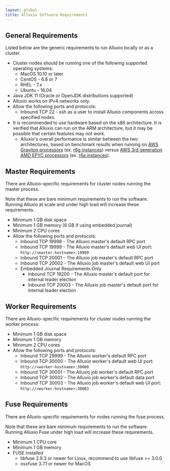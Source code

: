 ```yaml
---
layout: global
title: Alluxio Software Requirements
---
```


## General Requirements

Listed below are the generic requirements to run Alluxio locally or as a cluster.

* Cluster nodes should be running one of the following supported operating systems:
  * MacOS 10.10 or later
  * CentOS - 6.8 or 7
  * RHEL - 7.x
  * Ubuntu - 16.04
* Java JDK 11 (Oracle or OpenJDK distributions supported)
* Alluxio works on IPv4 networks only.
* Allow the following ports and protocols:
  * Inbound TCP 22 - ssh as a user to install Alluxio components across specified nodes.
* It is recommended to use hardware based on the x86 architecture. It is verified that Alluxio can run on the ARM architecture, but it may be possible that certain features may not work.
   * Alluxio's overall performance is similar between the two architectures,
  based on benchmark results when running on [AWS Graviton processors](https://aws.amazon.com/ec2/graviton/) (ex. [r6g instances](https://aws.amazon.com/ec2/instance-types/r6g/))
  versus [AWS 3rd generation AMD EPYC processors](https://aws.amazon.com/ec2/amd/) (ex. [r6a instances](https://aws.amazon.com/ec2/instance-types/r6a/)).

## Master Requirements

There are Alluxio-specific requirements for cluster nodes running the master process.

Note that these are bare minimum requirements to run the software.
Running Alluxio at scale and under high load will increase these requirements.

* Minimum 1 GB disk space
* Minimum 1 GB memory (6 GB if using embedded journal)
* Minimum 2 CPU cores
* Allow the following ports and protocols:
  * Inbound TCP 19998 - The Alluxio master's default RPC port
  * Inbound TCP 19999 - The Alluxio master's default web UI port: `http://<master-hostname>:19999`
  * Inbound TCP 20001 - The Alluxio job master's default RPC port
  * Inbound TCP 20002 - The Alluxio job master's default web UI port
  * Embedded Journal Requirements Only
    * Inbound TCP 19200 - The Alluxio master's default port for internal leader election
    * Inbound TCP 20003 - The Alluxio job master's default port for internal leader election

## Worker Requirements

There are Alluxio-specific requirements for cluster nodes running the worker process:

* Minimum 1 GB disk space
* Minimum 1 GB memory
* Minimum 2 CPU cores
* Allow the following ports and protocols:
  * Inbound TCP 29999 - The Alluxio worker's default RPC port
  * Inbound TCP 30000 - The Alluxio worker's default web UI port: `http://<worker-hostname>:30000`
  * Inbound TCP 30001 - The Alluxio job worker's default RPC port
  * Inbound TCP 30002 - The Alluxio job worker's default data port
  * Inbound TCP 30003 - The Alluxio job worker's default web UI
    port: `http://<worker-hostname>:30003`

## Fuse Requirements

There are Alluxio-specific requirements for nodes running the fuse process.

Note that these are bare minimum requirements to run the software.
Running Alluxio Fuse under high load will increase these requirements.

* Minimum 1 CPU core
* Minimum 1 GB memory
* FUSE installed
  * libfuse 2.9.3 or newer for Linux, recommend to use libfuse >= 3.0.0
  * osxfuse 3.7.1 or newer for MacOS

